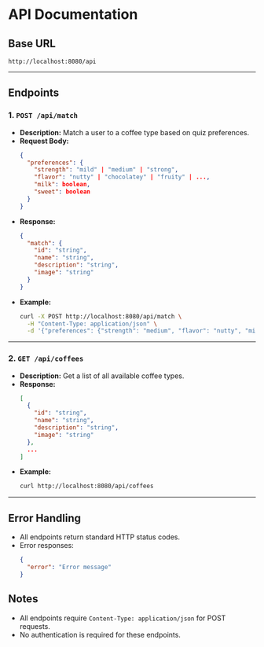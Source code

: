 # API Documentation

## Base URL
```
http://localhost:8080/api
```

---

## Endpoints

### 1. `POST /api/match`
- **Description:** Match a user to a coffee type based on quiz preferences.
- **Request Body:**
  ```json
  {
    "preferences": {
      "strength": "mild" | "medium" | "strong",
      "flavor": "nutty" | "chocolatey" | "fruity" | ...,
      "milk": boolean,
      "sweet": boolean
    }
  }
  ```
- **Response:**
  ```json
  {
    "match": {
      "id": "string",
      "name": "string",
      "description": "string",
      "image": "string"
    }
  }
  ```
- **Example:**
  ```bash
  curl -X POST http://localhost:8080/api/match \
    -H "Content-Type: application/json" \
    -d '{"preferences": {"strength": "medium", "flavor": "nutty", "milk": true, "sweet": false}}'
  ```

---

### 2. `GET /api/coffees`
- **Description:** Get a list of all available coffee types.
- **Response:**
  ```json
  [
    {
      "id": "string",
      "name": "string",
      "description": "string",
      "image": "string"
    },
    ...
  ]
  ```
- **Example:**
  ```bash
  curl http://localhost:8080/api/coffees
  ```

---

## Error Handling
- All endpoints return standard HTTP status codes.
- Error responses:
  ```json
  {
    "error": "Error message"
  }
  ```

## Notes
- All endpoints require `Content-Type: application/json` for POST requests.
- No authentication is required for these endpoints. 